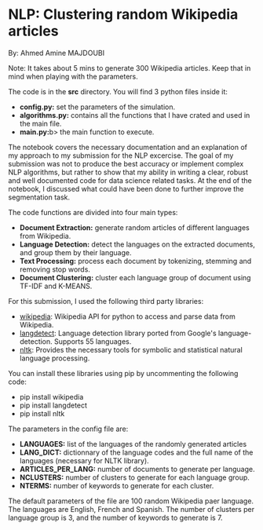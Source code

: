 # NLP: Clustering random Wikipedia articles
By: Ahmed Amine MAJDOUBI

Note: It takes about 5 mins to generate 300 Wikipedia articles. Keep that in mind when playing with the parameters.

The code is in the <b>src</b> directory. You will find 3 python files inside it:
- <b>config.py:</b> set the parameters of the simulation.
- <b>algorithms.py:</b> contains all the functions that I have crated and used in the main file.
- <b>main.py:</b>b> the main function to execute.

The notebook covers the necessary documentation and an explanation of my approach to my submission for the NLP excercise. The goal of my submission was not to produce the best accuracy or implement complex NLP algorithms, but rather to show that my ability in writing a clear, robust and well documented code for data science related tasks. At the end of the notebook, I discussed what could have been done to further improve the segmentation task.

The code functions are divided into four main types:
- <b>Document Extraction:</b> generate random articles of different languages from Wikipedia.
- <b>Language Detection:</b> detect the languages on the extracted documents, and group them by their language.
- <b>Text Processing:</b> process each document by tokenizing, stemming and removing stop words.
- <b>Document Clustering:</b> cluster each language group of document using TF-IDF and K-MEANS.

For this submission, I used the following third party libraries:
- <a href ='https://pypi.org/project/wikipedia/'>wikipedia</a>: Wikipedia API for python to access and parse data from Wikipedia.
- <a href ='https://pypi.org/project/langdetect/'>langdetect</a>: Language detection library ported from Google's language-detection. Supports 55 languages.
- <a href ='https://www.nltk.org/'>nltk</a>: Provides the necessary tools for symbolic and statistical natural language processing.

You can install these libraries using pip by uncommenting the following code:
  - pip install wikipedia
  - pip install langdetect
  - pip install nltk
  
The parameters in the config file are:
- <b>LANGUAGES:</b> list of the languages of the randomly generated articles
- <b>LANG_DICT:</b> dictionnary of the language codes and the full name of the languages (necessary for NLTK library).
- <b>ARTICLES_PER_LANG:</b> number of documents to generate per language.
- <b>NCLUSTERS:</b> number of clusters to generate for each language group.
- <b>NTERMS:</b> number of keywords to generate for each cluster.

The default parameters of the file are 100 random Wikipedia paer language. The languages are English, French and Spanish. The number of clusters per language group is 3, and the number of keywords to generate is 7.
